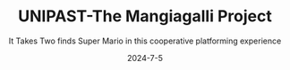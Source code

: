 ---
title: "UNIPAST-The Mangiagalli Project"
subtitle: "It Takes Two finds Super Mario in this cooperative platforming experience"
modal-id: 2
date: 2024-7-5
img: UNIPAST.png
modal-bg-color: "#010100"        # Colore di sfondo del popup (es. giallo)
modal-text-color: "#F5F5F5"      # Colore del testo (es. scuro)
alt: "Screenshot del platform 2D"
video-embed: "https://www.youtube.com/embed/XKlkTsE_ZD8?si=0FF5OwJ_2rrhbZER" # Opzionale

description: > # L'uso di > permette di scrivere su più righe
   UniPast: the Mangiagalli project is a cooperative gaming experience where players must work together to conquer increasingly challenging platform levels. Each level is meticulously crafted and designed to encourage teamwork among players. Each character will have unique powers or abilities that must be strategically combined to reach the end of the level.
   As players journey through the game, different zones will get unlocked progressively on the map of “Città Studi”. Within these zones, players will encounter different platform levels and a strategic save point represented by an Inn. The Inn serves as a hub where players can immerse themselves in the vibrant history of “Città Studi” and learn about the events that occurred in the past. Alternatively, the players can choose to relax in the Inn by playing some of the available minigames. 
   At its core, UniPast: The Mangiagalli Project aims to make players collaborate and know each other.
   Obstacles are designed to require the coordination of character abilities, emphasizing the necessity of teamwork to overcome each level’s challenges. With each triumph, players not only progress through the game but also deepen their bonds with fellow adventurers, forging unforgettable memories in the process.

role:
  - Game & Level Designer
  - Game Programmer
  - AI designer
  - UI desogner
tags:
  - Unreal engine 5

project-date: "Luglio 2024"
client: "New game Designer 2024"
---